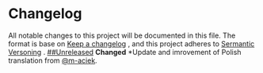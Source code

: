 # Changelog
All notable changes to this project will be documented in this file.
The format is base on [Keep a changelog](https://keepachangelog.com/en/1.0.0/) , and this project adheres to [Sermantic Versoning](https://semver.org/) .
[##Unreleased](https://github.com/olivierlacan/keep-a-changelog/compare/v1.0.0...HEAD)
**Changed**
*Update and imrovement of Polish translation from [@m-aciek](https://github.com/m-aciek).

